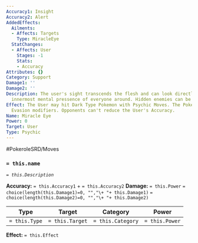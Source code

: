 ```yaml
---
Accuracy1: Insight
Accuracy2: Alert
AddedEffects:
  Ailments:
  - Affects: Targets
    Type: MiracleEye
  StatChanges:
  - Affects: User
    Stages: -1
    Stats:
    - Accuracy
Attributes: {}
Category: Support
Damage1: ''
Damage2: ''
Description: The user's sight transcends the flesh and can look directly into the
  innermost mental pressence of everyone around. Hidden enemies can be detected.
Effect: The User may hit Dark Type Pokemon with Psychic Moves. The Pokemon ignores
  Evasion modifiers. Opponents can't reduce the User's Accuracy.
Name: Miracle Eye
Power: 0
Target: User
Type: Psychic
---
```


#PokeroleSRD/Moves

### `= this.name`
*`= this.Description`*

**Accuracy:** `= this.Accuracy1` + `= this.Accuracy2`
**Damage:** `= this.Power` `= choice(length(this.Damage1)=0, "","\+ "+ this.Damage1)` `= choice(length(this.Damage2)=0, "","\+ "+ this.Damage2)`

| Type          | Target          | Category          | Power          |
| ------------- | --------------- | ----------------  | -------------- |
| `= this.Type` | `= this.Target` | `= this.Category` | `= this.Power` | 

**Effect:** `= this.Effect`